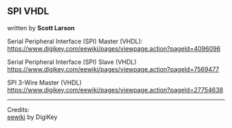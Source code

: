 ## SPI VHDL
written by **Scott Larson**

Serial Peripheral Interface (SPI) Master (VHDL):  
https://www.digikey.com/eewiki/pages/viewpage.action?pageId=4096096

Serial Peripheral Interface (SPI) Slave (VHDL)  
https://www.digikey.com/eewiki/pages/viewpage.action?pageId=7569477

SPI 3-Wire Master (VHDL)  
https://www.digikey.com/eewiki/pages/viewpage.action?pageId=27754638
  
--------------
Credits:  
[eewiki](https://www.digikey.com/eewiki/display/about/eewiki) by DigiKey 
